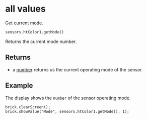 # all values

Get current mode.

```sig
sensors.htColor1.getMode()
```

Returns the current mode number.

## Returns

* a [number](/types/number) returns us the current operating mode of the sensor.

## Example

The display shows the `number` of the sensor operating mode.

```blocks
brick.clearScreen();
brick.showValue("Mode", sensors.htColor1.getMode(), 1);
```